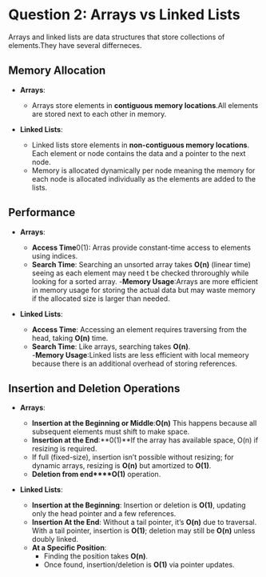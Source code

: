 # Question 2: Arrays vs Linked Lists

Arrays and linked lists are  data structures that store collections of elements.They have several differneces.

## Memory Allocation
- **Arrays**:  
  - Arrays store elements in **contiguous memory locations**.All elements are stored next to each other in memory.  
 
- **Linked Lists**:  
  - Linked lists store elements in **non-contiguous memory locations**. Each element or node  contains the data and a pointer to the next node.  
  - Memory is allocated dynamically per node meaning the memory for each node is allocated individually as the elements  are  added to the lists.
  

## Performance
- **Arrays**:  
  - **Access Time**0(1): Arras provide constant-time access to elements using indices.
  - **Search Time**: Searching an unsorted array takes **O(n)** (linear time) seeing as each element may need t be checked throroughly while looking for a sorted array.
  -**Memory Usage**:Arrays are more efficient in memory usage for storing the actual data but may waste memory if the allocated size is larger than needed.

- **Linked Lists**:  
  - **Access Time**: Accessing an element requires traversing from the head, taking **O(n)** time.  
  - **Search Time**: Like arrays, searching takes **O(n)**.  
  -**Memory Usage**:Linked lists are less efficient with local memeory because there is an additional overhead of storing references.

## Insertion and Deletion Operations
- **Arrays**:  
  - **Insertion at the Beginning or Middle**:**O(n)** This happens because all subsequent elements must shift to make space.  
  - **Insertion at the End**:**0(1)**If the array has available space, O(n) if resizing is required. 
  - If full (fixed-size), insertion isn’t possible without resizing; for dynamic arrays, resizing is **O(n)** but amortized to **O(1)**.  
  - **Deletion from end****O(1)** operation.  
 

- **Linked Lists**:  
  - **Insertion at the Beginning**: Insertion or deletion is **O(1)**, updating only the head pointer and a few references.  
  - **Insertion At the End**: Without a tail pointer, it’s **O(n)** due to traversal.  
 With a tail pointer, insertion is **O(1)**; deletion may still be **O(n)** unless doubly linked.  
  - **At a Specific Position**:  
    - Finding the position takes **O(n)**.  
    - Once found, insertion/deletion is **O(1)** via pointer updates.  
  
